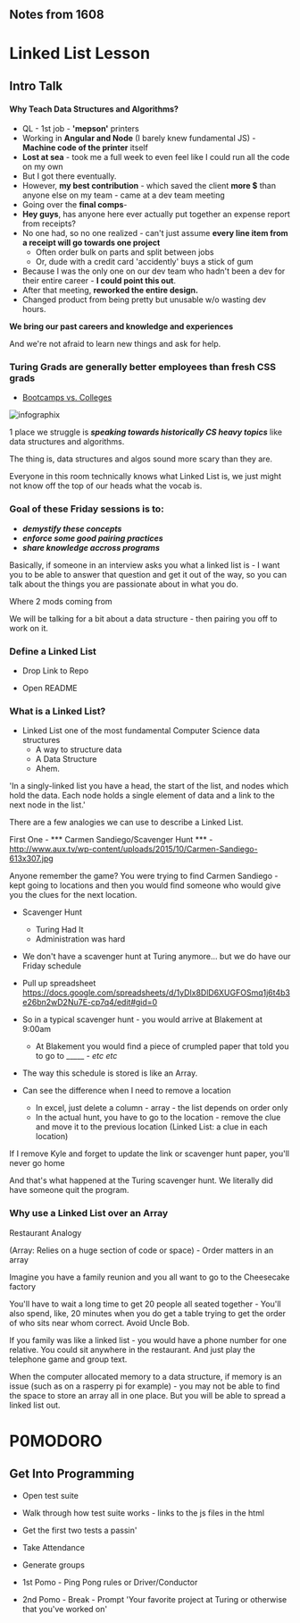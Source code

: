 ## Notes from 1608

# Linked List Lesson

## Intro Talk

#### Why Teach Data Structures and Algorithms?

- QL - 1st job - **'mepson'** printers
- Working in **Angular and Node** (I barely knew fundamental JS) - **Machine code of the printer** itself
- **Lost at sea** - took me a full week to even feel like I could run all the code on my own
- But I got there eventually.
- However, **my best contribution** - which saved the client **more $** than anyone else on my team - came at a dev team meeting
- Going over the **final comps**-
- **Hey guys**, has anyone here ever actually put together an expense report from receipts?
- No one had, so no one realized - can't just assume **every line item from a receipt will go towards one project**
  - Often order bulk on parts and split between jobs
  - Or, dude with a credit card 'accidently' buys a stick of gum
- Because I was the only one on our dev team who hadn't been a dev for their entire career - **I could point this out**.
- After that meeting, **reworked the entire design.**
- Changed product from being pretty but unusable w/o wasting dev hours.

**We bring our past careers and knowledge and experiences**

And we're not afraid to learn new things and ask for help.

### Turing Grads are generally better employees than fresh CSS grads

* [Bootcamps vs. Colleges](http://blog.triplebyte.com/bootcamps-vs-college)

![infographix](https://phaven-prod.s3.amazonaws.com/files/image_part/asset/1709724/PoC045fg7lhIi7YSN8yYstYK3N4/medium_Screenshot_2016-05-19_12.22.19.png)

1 place we struggle is ***speaking towards historically CS heavy topics*** like data structures and algorithms. 

The thing is, data structures and algos sound more scary than they are.

Everyone in this room technically knows what Linked List is, we just might not know off the top of our heads what the vocab is.

### Goal of these Friday sessions is to:

- ***demystify these concepts***
- ***enforce some good pairing practices***
- ***share knowledge accross programs***

Basically, if someone in an interview asks you what a linked list is - I want you to be able to answer that question and get it out of the way, so you can talk about the things you are passionate about in what you do. 

Where 2 mods coming from

We will be talking for a bit about a data structure - then pairing you off to work on it.

### Define a Linked List

- Drop Link to Repo

- Open README

### What is a Linked List?

- Linked List one of the most fundamental Computer Science data structures
  - A way to structure data
  - A Data Structure
  - Ahem.

'In a singly-linked list you have a head, the start of the list, and nodes which hold the data. Each node holds a single element of data and a link to the next node in the list.'

There are a few analogies we can use to describe a Linked List.

First One - *** Carmen Sandiego/Scavenger Hunt *** - http://www.aux.tv/wp-content/uploads/2015/10/Carmen-Sandiego-613x307.jpg

Anyone remember the game? You were trying to find Carmen Sandiego - kept going to locations and then you would find someone who would give you the clues for the next location.

- Scavenger Hunt
  - Turing Had It
  - Administration was hard 
- We don't have a scavenger hunt at Turing anymore... but we do have our Friday schedule
- Pull up spreadsheet https://docs.google.com/spreadsheets/d/1yDIx8DlD6XUGFOSmq1j6t4b3e26bn2wD2Nu7E-cp7q4/edit#gid=0

- So in a typical scavenger hunt - you would arrive at Blakement at 9:00am
  - At Blakement you would find a piece of crumpled paper that told you to go to _____ - _etc etc_

- The way this schedule is stored is like an Array. 

- Can see the difference when I need to remove a location
    - In excel, just delete a column - array - the list depends on order only
    - In the actual hunt, you have to go to the location - remove the clue and move it to the previous location (Linked List: a clue in each location)
    
If I remove Kyle and forget to update the link or scavenger hunt paper, you'll never go home

And that's what happened at the Turing scavenger hunt. We literally did have someone quit the program.
    
### Why use a Linked List over an Array

Restaurant Analogy

(Array: Relies on a huge section of code or space) - Order matters in an array

Imagine you have a family reunion and you all want to go to the Cheesecake factory

You'll have to wait a long time to get 20 people all seated together - You'll also spend, like, 20 minutes when you do get a table trying to get the order of who sits near whom correct. Avoid Uncle Bob.

If you family was like a linked list - you would have a phone number for one relative. You could sit anywhere in the restaurant. And just play the telephone game and group text. 

When the computer allocated memory to a data structure, if memory is an issue (such as on a rasperry pi for example) - you may not be able to find the space to store an array all in one place. But you will be able to spread a linked list out.

# P0MODORO

## Get Into Programming

- Open test suite 

- Walk through how test suite works - links to the js files in the html
  
- Get the first two tests a passin'

- Take Attendance
  
- Generate groups

- 1st Pomo - Ping Pong rules or Driver/Conductor

- 2nd Pomo - Break - Prompt 'Your favorite project at Turing or otherwise that you've worked on'